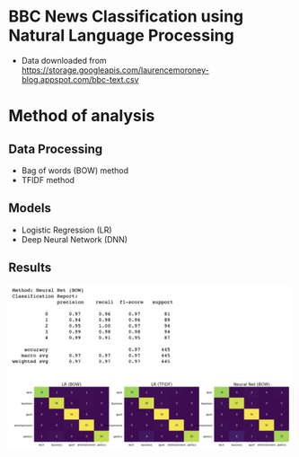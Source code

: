 # BBC News Classification using Natural Language Processing

- Data downloaded from https://storage.googleapis.com/laurencemoroney-blog.appspot.com/bbc-text.csv

# Method of analysis

## Data Processing

- Bag of words (BOW) method
- TFIDF method

## Models
- Logistic Regression (LR)
- Deep Neural Network (DNN)


## Results

![results](./results.png)

